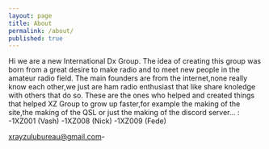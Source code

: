 ```yaml
---
layout: page
title: About
permalink: /about/
published: true
---
```

Hi we are a new International Dx Group.
The idea of creating this group was born from a great desire to make radio and to meet new people in the amateur radio field.
The main founders are from the internet,none really know each other,we just are ham radio enthusiast that like share knoledge with others that do so.
These are the ones who helped and created things that helped XZ Group to grow up faster,for example the making of the site,the making of the  QSL or just the making of the discord server... :
-1XZ001 (Vash) 
-1XZ008 (Nick) 
-1XZ009 (Fede) 

[xrayzulubureau@gmail.com](mailto:xrayzulubureau@gmail.com)-
